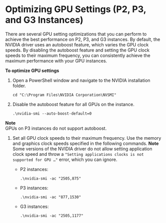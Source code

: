 # Optimizing GPU Settings \(P2, P3, and G3 Instances\)<a name="optimize_gpu"></a>

There are several GPU setting optimizations that you can perform to achieve the best performance on P2, P3, and G3 instances\. By default, the NVIDIA driver uses an autoboost feature, which varies the GPU clock speeds\. By disabling the autoboost feature and setting the GPU clock speeds to their maximum frequency, you can consistently achieve the maximum performance with your GPU instances\.

**To optimize GPU settings**

1. Open a PowerShell window and navigate to the NVIDIA installation folder\.

   ```
   cd "C:\Program Files\NVIDIA Corporation\NVSMI"
   ```

1. Disable the autoboost feature for all GPUs on the instance\.

   ```
   .\nvidia-smi --auto-boost-default=0
   ```
**Note**  
GPUs on P3 instances do not support autoboost\.

1. Set all GPU clock speeds to their maximum frequency\. Use the memory and graphics clock speeds specified in the following commands\.
**Note**  
Some versions of the NVIDIA driver do not allow setting application clock speed and throw a `"Setting applications clocks is not supported for GPU …"` error, which you can ignore\.
   + P2 instances:

     ```
     .\nvidia-smi -ac "2505,875"
     ```
   + P3 instances:

     ```
     .\nvidia-smi -ac "877,1530"
     ```
   + G3 instances:

     ```
     .\nvidia-smi -ac "2505,1177"
     ```
